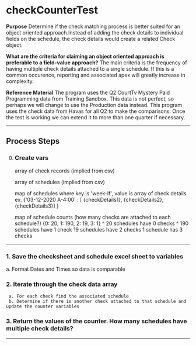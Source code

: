 # checkCounterTest
**Purpose** 
Determine if the check matching process is better suited for an object oriented approach.Instead of adding the check details to individual fields on the schedule, the check details would create a related Check object. 

__What are the criteria for claiming an object oriented approach is preferable to a field-value approach?__
    The main criteria is the frequency of having multiple check details attached to a single schedule. 
    If this is a common occurence, reporting and associated apex will greatly increase in complexity. 


__Reference Material__
The program uses the Q2 CourtTv Mystery Paid Programming data from Training Sandbox. This data is not perfect, 
so perhaps we will change to use the Production data instead.  This program uses the check data from Havas for all 
Q2 to make the comparisons. Once the test is working we can extend it to more than one quarter if necessary.

------------------------------------------------
## Process Steps

0. ### Create vars
    array of check records (implied from csv)

    array of schedules (implied from csv)

    map of schedules where key is 'week-lf', value is array of check details
    ex. {'03-12-2020 A-4:00' : [ {checkDetails1}, {checkDetails2}, {checkDetails3}] }

    map of schedule counts (how many checks are attached to each schedule?) 
    {0: 20, 1: 190, 2: 19, 3: 1}
    ^ 20 schedules have 0 checks ^
      190 schedules have 1 check
      19 schedules have 2 checks
      1 schedule has 3 checks


------------------------------------------------

### 1. Save the checksheet and schedule excel sheet to variables
   a. Format Dates and Times so data is comparable

### 2. Iterate through the check data array 
     a. For each check find the associated schedule     
     b. Determine if there is another check attached to that schedule and update the counter variables

### 3. Return the values of the counter. How many schedules have multiple check details?

        
------------------------------------------------

